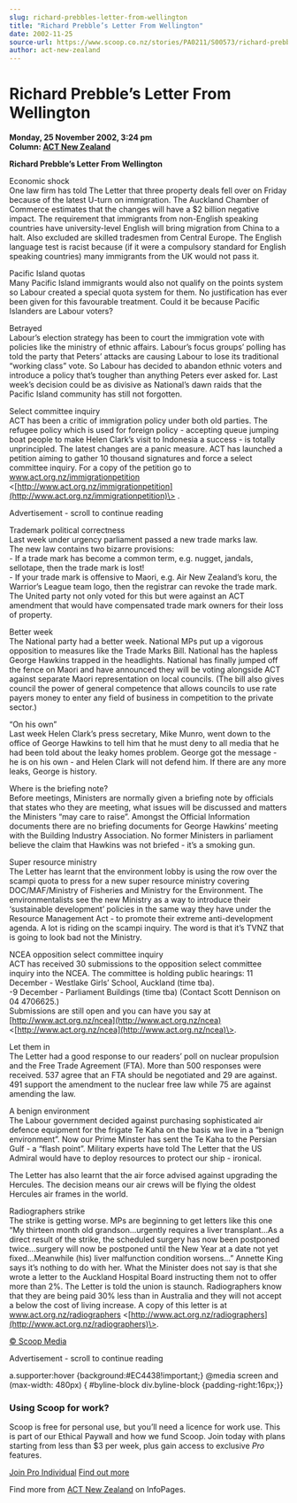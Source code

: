 ```yaml
---
slug: richard-prebbles-letter-from-wellington
title: "Richard Prebble’s Letter From Wellington"
date: 2002-11-25
source-url: https://www.scoop.co.nz/stories/PA0211/S00573/richard-prebbles-letter-from-wellington.htm
author: act-new-zealand
---
```

Richard Prebble’s Letter From Wellington
========================================

**Monday, 25 November 2002, 3:24 pm**  
**Column: [ACT New Zealand](https://info.scoop.co.nz/ACT_New_Zealand)**

  

**Richard Prebble’s Letter From Wellington**

Economic shock  
One law firm has told The Letter that three property deals fell over on Friday because of the latest U-turn on immigration. The Auckland Chamber of Commerce estimates that the changes will have a $2 billion negative impact. The requirement that immigrants from non-English speaking countries have university-level English will bring migration from China to a halt. Also excluded are skilled tradesmen from Central Europe. The English language test is racist because (if it were a compulsory standard for English speaking countries) many immigrants from the UK would not pass it.

Pacific Island quotas  
Many Pacific Island immigrants would also not qualify on the points system so Labour created a special quota system for them. No justification has ever been given for this favourable treatment. Could it be because Pacific Islanders are Labour voters?

Betrayed  
Labour’s election strategy has been to court the immigration vote with policies like the ministry of ethnic affairs. Labour’s focus groups’ polling has told the party that Peters’ attacks are causing Labour to lose its traditional “working class” vote. So Labour has decided to abandon ethnic voters and introduce a policy that’s tougher than anything Peters ever asked for. Last week’s decision could be as divisive as National’s dawn raids that the Pacific Island community has still not forgotten.

Select committee inquiry  
ACT has been a critic of immigration policy under both old parties. The refugee policy which is used for foreign policy - accepting queue jumping boat people to make Helen Clark’s visit to Indonesia a success - is totally unprincipled. The latest changes are a panic measure. ACT has launched a petition aiming to gather 10 thousand signatures and force a select committee inquiry. For a copy of the petition go to www.act.org.nz/immigrationpetition <[http://www.act.org.nz/immigrationpetition](http://www.act.org.nz/immigrationpetition)\> .

Advertisement - scroll to continue reading





Trademark political correctness  
Last week under urgency parliament passed a new trade marks law.  
The new law contains two bizarre provisions:  
\- If a trade mark has become a common term, e.g. nugget, jandals, sellotape, then the trade mark is lost!  
\- If your trade mark is offensive to Maori, e.g. Air New Zealand’s koru, the Warrior’s League team logo, then the registrar can revoke the trade mark. The United party not only voted for this but were against an ACT amendment that would have compensated trade mark owners for their loss of property.

Better week  
The National party had a better week. National MPs put up a vigorous opposition to measures like the Trade Marks Bill. National has the hapless George Hawkins trapped in the headlights. National has finally jumped off the fence on Maori and have announced they will be voting alongside ACT against separate Maori representation on local councils. (The bill also gives council the power of general competence that allows councils to use rate payers money to enter any field of business in competition to the private sector.)

  
“On his own”  
Last week Helen Clark’s press secretary, Mike Munro, went down to the office of George Hawkins to tell him that he must deny to all media that he had been told about the leaky homes problem. George got the message - he is on his own - and Helen Clark will not defend him. If there are any more leaks, George is history.

Where is the briefing note?  
Before meetings, Ministers are normally given a briefing note by officials that states who they are meeting, what issues will be discussed and matters the Ministers “may care to raise”. Amongst the Official Information documents there are no briefing documents for George Hawkins’ meeting with the Building Industry Association. No former Ministers in parliament believe the claim that Hawkins was not briefed - it’s a smoking gun.

Super resource ministry  
The Letter has learnt that the environment lobby is using the row over the scampi quota to press for a new super resource ministry covering DOC/MAF/Ministry of Fisheries and Ministry for the Environment. The environmentalists see the new Ministry as a way to introduce their ‘sustainable development’ policies in the same way they have under the Resource Management Act - to promote their extreme anti-development agenda. A lot is riding on the scampi inquiry. The word is that it’s TVNZ that is going to look bad not the Ministry.

NCEA opposition select committee inquiry  
ACT has received 30 submissions to the opposition select committee inquiry into the NCEA. The committee is holding public hearings: 11 December - Westlake Girls’ School, Auckland (time tba).  
\-9 December - Parliament Buildings (time tba) (Contact Scott Dennison on 04 4706625.)  
Submissions are still open and you can have you say at [http://www.act.org.nz/ncea](http://www.act.org.nz/ncea) <[http://www.act.org.nz/ncea](http://www.act.org.nz/ncea)\>.

Let them in  
The Letter had a good response to our readers’ poll on nuclear propulsion and the Free Trade Agreement (FTA). More than 500 responses were received. 537 agree that an FTA should be negotiated and 29 are against. 491 support the amendment to the nuclear free law while 75 are against amending the law.

A benign environment  
The Labour government decided against purchasing sophisticated air defence equipment for the frigate Te Kaha on the basis we live in a “benign environment”. Now our Prime Minster has sent the Te Kaha to the Persian Gulf - a “flash point”. Military experts have told The Letter that the US Admiral would have to deploy resources to protect our ship - ironical.

The Letter has also learnt that the air force advised against upgrading the Hercules. The decision means our air crews will be flying the oldest Hercules air frames in the world.

Radiographers strike  
The strike is getting worse. MPs are beginning to get letters like this one “My thirteen month old grandson…urgently requires a liver transplant…As a direct result of the strike, the scheduled surgery has now been postponed twice…surgery will now be postponed until the New Year at a date not yet fixed…Meanwhile (his) liver malfunction condition worsens…” Annette King says it’s nothing to do with her. What the Minister does not say is that she wrote a letter to the Auckland Hospital Board instructing them not to offer more than 2%. The Letter is told the union is staunch. Radiographers know that they are being paid 30% less than in Australia and they will not accept a below the cost of living increase. A copy of this letter is at www.act.org.nz/radiographers <[http://www.act.org.nz/radiographers](http://www.act.org.nz/radiographers)\>.  

[© Scoop Media](http://www.scoop.co.nz/about/terms.html)  

Advertisement - scroll to continue reading



a.supporter:hover {background:#EC4438!important;} @media screen and (max-width: 480px) { #byline-block div.byline-block {padding-right:16px;}}

### Using Scoop for work?

Scoop is free for personal use, but you’ll need a licence for work use. This is part of our Ethical Paywall and how we fund Scoop. Join today with plans starting from less than $3 per week, plus gain access to exclusive _Pro_ features.  
  
[Join Pro Individual](https://pro.scoop.co.nz/Individual/?from=ProIn24) [Find out more](https://pro.scoop.co.nz/using-scoop-for-work/?from=ProIn24)

Find more from [ACT New Zealand](https://info.scoop.co.nz/ACT_New_Zealand) on InfoPages.